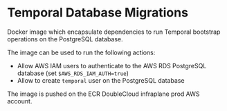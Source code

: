 # Temporal Database Migrations

Docker image which encapsulate dependencies to run Temporal bootstrap operations on the PostgreSQL database.

The image can be used to run the following actions:

- Allow AWS IAM users to authenticate to the AWS RDS PostgreSQL database (set `$AWS_RDS_IAM_AUTH=true`)
- Allow to create `temporal` user on the PostgreSQL database

The image is pushed on the ECR DoubleCloud infraplane prod AWS account.
